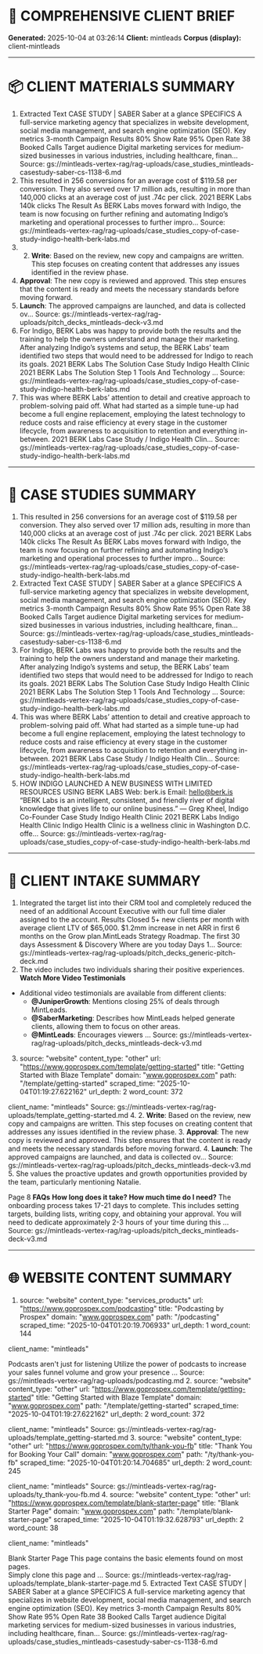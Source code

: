 # 📄 COMPREHENSIVE CLIENT BRIEF

**Generated:** 2025-10-04 at 03:26:14
**Client:** mintleads
**Corpus (display):** client-mintleads

---
# 📦 CLIENT MATERIALS SUMMARY

1. Extracted Text
CASE STUDY | SABER
Saber at a glance
SPECIFICS
A full-service marketing agency that
specializes in website development,
social media management, and search
engine optimization (SEO).
Key metrics
3-month Campaign
Results
80%
Show Rate
95%
Open Rate
38
Booked Calls
Target audience
Digital marketing services for medium-sized
businesses in various industries, including
healthcare, finan...
   Source: gs://mintleads-vertex-rag/rag-uploads/case_studies_mintleads-casestudy-saber-cs-1138-6.md
2. This resulted in 256 conversions for an average cost of $119.58 per conversion. 
They also served over 17 million ads, resulting in more than 140,000 clicks at an average cost of just .74c per click. 
2021 BERK Labs
140k
clicks
The Result
As BERK Labs moves forward with Indigo, the team is now focusing on further refining and automating Indigo’s marketing and operational processes to further impro...
   Source: gs://mintleads-vertex-rag/rag-uploads/case_studies_copy-of-case-study-indigo-health-berk-labs.md
3. 2. **Write**: Based on the review, new copy and campaigns are written. This step focuses on creating content that addresses any issues identified in the review phase.
3. **Approval**: The new copy is reviewed and approved. This step ensures that the content is ready and meets the necessary standards before moving forward.
4. **Launch**: The approved campaigns are launched, and data is collected ov...
   Source: gs://mintleads-vertex-rag/rag-uploads/pitch_decks_mintleads-deck-v3.md
4. For Indigo, BERK Labs was happy to provide both the results and the training to help the owners understand and manage their marketing. 
After analyzing Indigo’s systems and setup, the BERK Labs’ team identified two steps that would need to be addressed for Indigo to reach its goals.
2021 BERK Labs
The Solution
Case Study
Indigo Health Clinic
2021 BERK Labs
The Solution
Step 1 Tools And Technology ...
   Source: gs://mintleads-vertex-rag/rag-uploads/case_studies_copy-of-case-study-indigo-health-berk-labs.md
5. This was where BERK Labs’ attention to detail and creative approach to problem-solving paid off. What had started as a simple tune-up had become a full engine replacement, employing the latest technology to reduce costs and raise efficiency at every stage in the customer lifecycle, from awareness to acquisition to retention and everything in-between. 
2021 BERK Labs
Case Study / Indigo Health Clin...
   Source: gs://mintleads-vertex-rag/rag-uploads/case_studies_copy-of-case-study-indigo-health-berk-labs.md

---



# 🧪 CASE STUDIES SUMMARY

1. This resulted in 256 conversions for an average cost of $119.58 per conversion. 
They also served over 17 million ads, resulting in more than 140,000 clicks at an average cost of just .74c per click. 
2021 BERK Labs
140k
clicks
The Result
As BERK Labs moves forward with Indigo, the team is now focusing on further refining and automating Indigo’s marketing and operational processes to further impro...
   Source: gs://mintleads-vertex-rag/rag-uploads/case_studies_copy-of-case-study-indigo-health-berk-labs.md
2. Extracted Text
CASE STUDY | SABER
Saber at a glance
SPECIFICS
A full-service marketing agency that
specializes in website development,
social media management, and search
engine optimization (SEO).
Key metrics
3-month Campaign
Results
80%
Show Rate
95%
Open Rate
38
Booked Calls
Target audience
Digital marketing services for medium-sized
businesses in various industries, including
healthcare, finan...
   Source: gs://mintleads-vertex-rag/rag-uploads/case_studies_mintleads-casestudy-saber-cs-1138-6.md
3. For Indigo, BERK Labs was happy to provide both the results and the training to help the owners understand and manage their marketing. 
After analyzing Indigo’s systems and setup, the BERK Labs’ team identified two steps that would need to be addressed for Indigo to reach its goals.
2021 BERK Labs
The Solution
Case Study
Indigo Health Clinic
2021 BERK Labs
The Solution
Step 1 Tools And Technology ...
   Source: gs://mintleads-vertex-rag/rag-uploads/case_studies_copy-of-case-study-indigo-health-berk-labs.md
4. This was where BERK Labs’ attention to detail and creative approach to problem-solving paid off. What had started as a simple tune-up had become a full engine replacement, employing the latest technology to reduce costs and raise efficiency at every stage in the customer lifecycle, from awareness to acquisition to retention and everything in-between. 
2021 BERK Labs
Case Study / Indigo Health Clin...
   Source: gs://mintleads-vertex-rag/rag-uploads/case_studies_copy-of-case-study-indigo-health-berk-labs.md
5. HOW INDIGO LAUNCHED A NEW BUSINESS WITH LIMITED RESOURCES USING BERK LABS
Web: berk.is
Email: hello@berk.is
“BERK Labs is an intelligent, consistent, and friendly river of digital knowledge that gives life to our online business.”
— Greg Kheel,
    Indigo Co-Founder
Case Study
Indigo Health Clinic
2021 BERK Labs
Indigo Health Clinic
Indigo Health Clinic is a wellness clinic in Washington D.C. offe...
   Source: gs://mintleads-vertex-rag/rag-uploads/case_studies_copy-of-case-study-indigo-health-berk-labs.md

---



# 📝 CLIENT INTAKE SUMMARY

1. Integrated the target list into
their CRM tool and completely reduced the
need of an additional Account Executive with
our full time dialer assigned to the account.
Results
Closed 5+ new clients per month with
average client LTV of $65,000.
$1.2mm increase in net ARR in first 6
months on the Grow plan.MintLeads
Strategy Roadmap.
The first 30 days
Assessment
& Discovery
Where
are you
today
  Days 1...
   Source: gs://mintleads-vertex-rag/rag-uploads/pitch_decks_generic-pitch-deck.md
2. The video includes two individuals sharing their positive experiences.
**Watch More Video Testimonials**
- Additional video testimonials are available from different clients:
  - **@JuniperGrowth**: Mentions closing 25% of deals through MintLeads.
  - **@SaberMarketing**: Describes how MintLeads helped generate clients, allowing them to focus on other areas.
  - **@MintLeads**: Encourages viewers ...
   Source: gs://mintleads-vertex-rag/rag-uploads/pitch_decks_mintleads-deck-v3.md
3. source: "website"
content_type: "other"
url: "https://www.goprospex.com/template/getting-started"
title: "Getting Started with Blaze Template"
domain: "www.goprospex.com"
path: "/template/getting-started"
scraped_time: "2025-10-04T01:19:27.622162"
url_depth: 2
word_count: 372

client_name: "mintleads"
   Source: gs://mintleads-vertex-rag/rag-uploads/template_getting-started.md
4. 2. **Write**: Based on the review, new copy and campaigns are written. This step focuses on creating content that addresses any issues identified in the review phase.
3. **Approval**: The new copy is reviewed and approved. This step ensures that the content is ready and meets the necessary standards before moving forward.
4. **Launch**: The approved campaigns are launched, and data is collected ov...
   Source: gs://mintleads-vertex-rag/rag-uploads/pitch_decks_mintleads-deck-v3.md
5. She values the proactive updates and growth opportunities provided by the team, particularly mentioning Natalie.

Page 8
**FAQs**
**How long does it take? How much time do I need?**
The onboarding process takes 17-21 days to complete. This includes setting targets, building lists, writing copy, and obtaining your approval. You will need to dedicate approximately 2-3 hours of your time during this ...
   Source: gs://mintleads-vertex-rag/rag-uploads/pitch_decks_mintleads-deck-v3.md

---



# 🌐 WEBSITE CONTENT SUMMARY

1. source: "website"
content_type: "services_products"
url: "https://www.goprospex.com/podcasting"
title: "Podcasting by Prospex"
domain: "www.goprospex.com"
path: "/podcasting"
scraped_time: "2025-10-04T01:20:19.706933"
url_depth: 1
word_count: 144

client_name: "mintleads"


Podcasts aren't just for listening
Utilize the power of podcasts to increase your sales funnel volume and grow your presence ...
   Source: gs://mintleads-vertex-rag/rag-uploads/podcasting.md
2. source: "website"
content_type: "other"
url: "https://www.goprospex.com/template/getting-started"
title: "Getting Started with Blaze Template"
domain: "www.goprospex.com"
path: "/template/getting-started"
scraped_time: "2025-10-04T01:19:27.622162"
url_depth: 2
word_count: 372

client_name: "mintleads"
   Source: gs://mintleads-vertex-rag/rag-uploads/template_getting-started.md
3. source: "website"
content_type: "other"
url: "https://www.goprospex.com/ty/thank-you-fb"
title: "Thank You for Booking Your Call"
domain: "www.goprospex.com"
path: "/ty/thank-you-fb"
scraped_time: "2025-10-04T01:20:14.704685"
url_depth: 2
word_count: 245

client_name: "mintleads"
   Source: gs://mintleads-vertex-rag/rag-uploads/ty_thank-you-fb.md
4. source: "website"
content_type: "other"
url: "https://www.goprospex.com/template/blank-starter-page"
title: "Blank Starter Page"
domain: "www.goprospex.com"
path: "/template/blank-starter-page"
scraped_time: "2025-10-04T01:19:32.628793"
url_depth: 2
word_count: 38

client_name: "mintleads"


Blank Starter Page
This page contains the basic elements found on most pages.  
Simply clone this page and ...
   Source: gs://mintleads-vertex-rag/rag-uploads/template_blank-starter-page.md
5. Extracted Text
CASE STUDY | SABER
Saber at a glance
SPECIFICS
A full-service marketing agency that
specializes in website development,
social media management, and search
engine optimization (SEO).
Key metrics
3-month Campaign
Results
80%
Show Rate
95%
Open Rate
38
Booked Calls
Target audience
Digital marketing services for medium-sized
businesses in various industries, including
healthcare, finan...
   Source: gs://mintleads-vertex-rag/rag-uploads/case_studies_mintleads-casestudy-saber-cs-1138-6.md